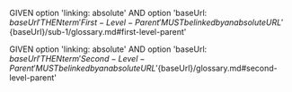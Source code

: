GIVEN option 'linking: absolute'
AND option 'baseUrl: ${baseUrl}'
THEN term 'First-Level-Parent' MUST be linked by an absolute URL '${baseUrl}/sub-1/glossary.md#first-level-parent'

GIVEN option 'linking: absolute'
AND option 'baseUrl: ${baseUrl}'
THEN term 'Second-Level-Parent' MUST be linked by an absolute URL '${baseUrl}/glossary.md#second-level-parent'
